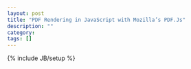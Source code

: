 ```yaml
---
layout: post
title: "PDF Rendering in JavaScript with Mozilla’s PDF.Js"
description: ""
category: 
tags: []
---
```

{% include JB/setup %}
